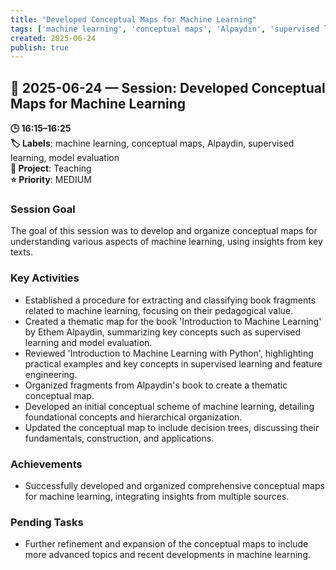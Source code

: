 ```yaml
---
title: "Developed Conceptual Maps for Machine Learning"
tags: ['machine learning', 'conceptual maps', 'Alpaydin', 'supervised learning', 'model evaluation']
created: 2025-06-24
publish: true
---
```


## 📅 2025-06-24 — Session: Developed Conceptual Maps for Machine Learning

**🕒 16:15–16:25**  
**🏷️ Labels**: machine learning, conceptual maps, Alpaydin, supervised learning, model evaluation  
**📂 Project**: Teaching  
**⭐ Priority**: MEDIUM  


### Session Goal
The goal of this session was to develop and organize conceptual maps for understanding various aspects of machine learning, using insights from key texts.

### Key Activities
- Established a procedure for extracting and classifying book fragments related to machine learning, focusing on their pedagogical value.
- Created a thematic map for the book 'Introduction to Machine Learning' by Ethem Alpaydin, summarizing key concepts such as supervised learning and model evaluation.
- Reviewed 'Introduction to Machine Learning with Python', highlighting practical examples and key concepts in supervised learning and feature engineering.
- Organized fragments from Alpaydin's book to create a thematic conceptual map.
- Developed an initial conceptual scheme of machine learning, detailing foundational concepts and hierarchical organization.
- Updated the conceptual map to include decision trees, discussing their fundamentals, construction, and applications.

### Achievements
- Successfully developed and organized comprehensive conceptual maps for machine learning, integrating insights from multiple sources.

### Pending Tasks
- Further refinement and expansion of the conceptual maps to include more advanced topics and recent developments in machine learning.
